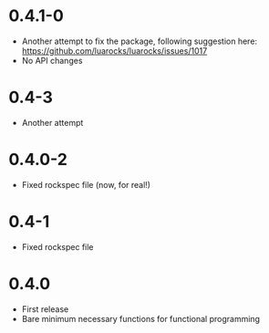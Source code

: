 # 0.4.1-0

* Another attempt to fix the package, following suggestion here: https://github.com/luarocks/luarocks/issues/1017
* No API changes

# 0.4-3

* Another attempt

# 0.4.0-2

* Fixed rockspec file (now, for real!)

# 0.4-1

* Fixed rockspec file

# 0.4.0

* First release
* Bare minimum necessary functions for functional programming